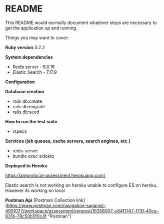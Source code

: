 # README

This README would normally document whatever steps are necessary to get the
application up and running.

Things you may want to cover:

**Ruby version**
  3.2.2

**System dependencies**
  
- Redis server - 6.0.16
- Elastic Search - 7.17.9

**Configuration**

**Database creation**
  
- rails db:create
- rails db:migrate
- rails db:seed

**How to run the test suite**
- rspecs

**Services (job queues, cache servers, search engines, etc.)**
- redis-server
- bundle exec sidekiq

**Deployed to Heroku**

https://amprotocol-assessment.herokuapp.com/

Elastic search is not working on heroku unable to configure ES on heroku. However its working on local

**Postman Api**
[Postman Collection link] (https://www.postman.com/navigation-saganist-4951077/workspace/assessment/request/16358007-c84f1747-f73f-40ca-931b-78c50b5f0c4f “Postman”)


